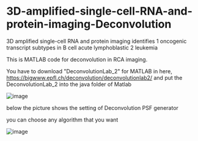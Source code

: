 # 3D-amplified-single-cell-RNA-and-protein-imaging-Deconvolution
3D amplified single-cell RNA and protein imaging identifies 1 oncogenic transcript subtypes in B cell acute lymphoblastic 2 leukemia



This is MATLAB code for deconvolution in RCA imaging.

You have to download "DeconvolutionLab_2" for MATLAB in here, https://bigwww.epfl.ch/deconvolution/deconvolutionlab2/ and put the DeconvolutionLab_2 into the java folder of Matlab



![image](https://github.com/YunHyoGeun/3D-amplified-single-cell-RNA-and-protein-imaging-Deconvolution/assets/74758420/87c720ad-7e58-48dd-ac5f-17a005bfd0ac)

below the picture shows the setting of Deconvolution PSF generator

you can choose any algorithm that you want

![image](https://github.com/YunHyoGeun/3D-amplified-single-cell-RNA-and-protein-imaging-Deconvolution/assets/74758420/38e38616-53ec-4149-98d1-05deddea821e)
